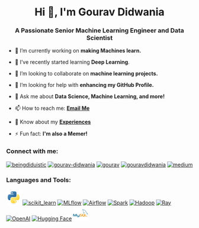 <h1 align="center">Hi 👋, I'm Gourav Didwania</h1>
<h3 align="center">A Passionate Senior Machine Learning Engineer and Data Scientist</h3>

- 🔭 I’m currently working on **making Machines learn.**

- 🌱 I’ve recently started learning **Deep Learning**.

- 👯 I’m looking to collaborate on **machine learning projects.**

- 🤝 I’m looking for help with **enhancing my GitHub Profile.**

- 💬 Ask me about **Data Science, Machine Learning, and more!**

- 📫 How to reach me: **[Email Me](mailto:gouravdidwania@yahoo.com)**

- 📄 Know about my **[Experiences](https://www.linkedin.com/in/gourav-didwania/)**

- ⚡ Fun fact: **I'm also a Memer!**

<h3 align="left">Connect with me:</h3>
<p align="left">
<a href="https://twitter.com/beingdiduistic" target="blank"><img align="center" src="https://raw.githubusercontent.com/rahuldkjain/github-profile-readme-generator/master/src/images/icons/Social/twitter.svg" alt="beingdiduistic" height="30" width="40" /></a>
<a href="https://linkedin.com/in/gourav-didwania" target="blank"><img align="center" src="https://raw.githubusercontent.com/rahuldkjain/github-profile-readme-generator/master/src/images/icons/Social/linked-in-alt.svg" alt="gourav-didwania" height="30" width="40" /></a>
<a href="https://fb.com/gourav" target="blank"><img align="center" src="https://raw.githubusercontent.com/rahuldkjain/github-profile-readme-generator/master/src/images/icons/Social/facebook.svg" alt="gourav" height="30" width="40" /></a>
<a href="https://instagram.com/gouravdidwania" target="blank"><img align="center" src="https://raw.githubusercontent.com/rahuldkjain/github-profile-readme-generator/master/src/images/icons/Social/instagram.svg" alt="gouravdidwania" height="30" width="40" /></a>
<a href="https://medium.com/@gourav.didwania" target="blank"><img align="center" src="https://cdn.icon-icons.com/icons2/3041/PNG/512/medium_logo_icon_189223.png" alt="medium" height="30" width="40" /></a>
</p>

<h3 align="left">Languages and Tools:</h3>
<p align="left">
  <a href="https://www.python.org" target="_blank"><img src="https://raw.githubusercontent.com/devicons/devicon/master/icons/python/python-original.svg" alt="python" width="40" height="40" /></a>
  <a href="https://scikit-learn.org/" target="_blank"><img src="https://upload.wikimedia.org/wikipedia/commons/0/05/Scikit_learn_logo_small.svg" alt="scikit_learn" width="40" height="40" /></a>
  <a href="https://mlflow.org/" target="_blank"><img src="https://mlflow.org/img/blog/release-candidates.png" alt="MLflow" width="71" height="40"/></a>
  <a href="https://airflow.apache.org/" target="_blank"><img src="https://upload.wikimedia.org/wikipedia/commons/thumb/d/de/AirflowLogo.png/1200px-AirflowLogo.png" alt="Airflow" width="120" height="40"/></a>
  <a href="https://spark.apache.org/" target="_blank"><img src="https://w7.pngwing.com/pngs/1/687/png-transparent-apache-spark-apache-http-server-scala-apache-software-foundation-data-processing-others-miscellaneous-text-orange.png" alt="Spark" width="40" height="40"/></a>
  <a href="https://hadoop.apache.org/" target="_blank"><img src="https://upload.wikimedia.org/wikipedia/commons/0/0e/Hadoop_logo.svg" alt="Hadoop" width="144" height="40"/></a>
  <a href="https://www.ray.io/" target="_blank"><img src="https://tooldirectory.ai/_next/image?url=https%3A%2F%2Fstriking-kindness-e0d93214bb.media.strapiapp.com%2FRay_Logo_1fa8ec5a43.png&w=3840&q=72" alt="Ray" width="40" height="40"/></a>
  <a href="https://openai.com/" target="_blank"><img src="https://static.vecteezy.com/system/resources/previews/021/059/827/non_2x/chatgpt-logo-chat-gpt-icon-on-white-background-free-vector.jpg" alt="OpenAI" width="40" height="40"/></a>
  <a href="https://huggingface.co/" target="_blank"><img src="https://huggingface.co/front/assets/huggingface_logo-noborder.svg" alt="Hugging Face" width="40" height="40"/></a>
  <a href="https://www.mysql.com/" target="_blank"><img src="https://raw.githubusercontent.com/devicons/devicon/master/icons/mysql/mysql-original-wordmark.svg" alt="mysql" width="40" height="40"/></a>
</p>
